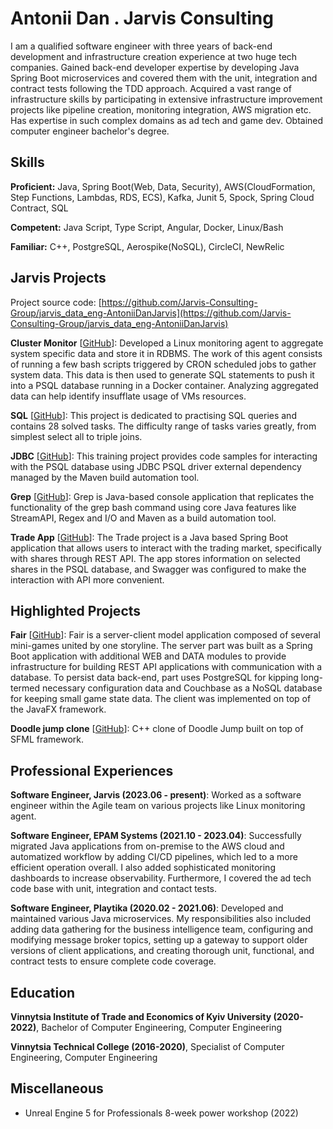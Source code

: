 # Antonii Dan . Jarvis Consulting

I am a qualified software engineer with three years of back-end development and infrastructure creation experience at two huge tech companies. Gained back-end developer expertise by developing Java Spring Boot microservices and covered them with the unit, integration and contract tests following the TDD approach. Acquired a vast range of infrastructure skills by participating in extensive infrastructure improvement projects like pipeline creation, monitoring integration, AWS migration etc. Has expertise in such complex domains as ad tech and game dev. Obtained computer engineer bachelor's degree.

## Skills

**Proficient:** Java, Spring Boot(Web, Data, Security), AWS(CloudFormation, Step Functions, Lambdas, RDS, ECS), Kafka, Junit 5, Spock, Spring Cloud Contract, SQL

**Competent:** Java Script, Type Script, Angular, Docker, Linux/Bash

**Familiar:** C++, PostgreSQL, Aerospike(NoSQL), CircleCI, NewRelic

## Jarvis Projects

Project source code: [https://github.com/Jarvis-Consulting-Group/jarvis_data_eng-AntoniiDanJarvis](https://github.com/Jarvis-Consulting-Group/jarvis_data_eng-AntoniiDanJarvis)


**Cluster Monitor** [[GitHub](https://github.com/Jarvis-Consulting-Group/jarvis_data_eng-AntoniiDanJarvis/tree/master/linux_sql)]: Developed a Linux monitoring agent to aggregate system specific data and store it in RDBMS. The work of this agent consists of running a few bash scripts triggered by CRON scheduled jobs to gather system data. This data is then used to generate SQL statements to push it into a PSQL database running in a Docker container. Analyzing aggregated data can help identify insufflate usage of VMs resources.

**SQL** [[GitHub](https://github.com/Jarvis-Consulting-Group/jarvis_data_eng-AntoniiDanJarvis/tree/master/sql)]: This project is dedicated to practising SQL queries and contains 28 solved tasks. The difficulty range of tasks varies greatly, from simplest select all to triple joins.

**JDBC** [[GitHub](https://github.com/Jarvis-Consulting-Group/jarvis_data_eng-AntoniiDanJarvis/tree/mastercore_java/jdbc)]: This training project provides code samples for interacting with the PSQL database using JDBC PSQL driver external dependency managed by the Maven build automation tool.

**Grep** [[GitHub](https://github.com/Jarvis-Consulting-Group/jarvis_data_eng-AntoniiDanJarvis/tree/mastercore_java/grep)]: Grep is Java-based console application that replicates the functionality of the grep bash command using core Java features like StreamAPI, Regex and I/O and Maven as a build automation tool.

**Trade App** [[GitHub](https://github.com/Jarvis-Consulting-Group/jarvis_data_eng-AntoniiDanJarvis/tree/mastertrade_app)]: The Trade project is a Java based Spring Boot application that allows users to interact with the trading market, specifically with shares through REST API. The app stores information on selected shares in the PSQL database, and Swagger was configured to make the interaction with API more convenient.


## Highlighted Projects
**Fair** [[GitHub](https://github.com/KaJLaZ/Fair-Server)]: Fair is a server-client model application composed of several mini-games united by one storyline. The server part was built as a Spring Boot application with additional WEB and DATA modules to provide infrastructure for building REST API applications with communication with a database. To persist data back-end, part uses PostgreSQL for kipping long-termed necessary configuration data and Couchbase as a NoSQL database for keeping small game state data. The client was implemented on top of the JavaFX framework.

**Doodle jump clone** [[GitHub](https://github.com/KaJLaZ/DoodleJump)]: C++ clone of Doodle Jump built on top of SFML framework.


## Professional Experiences

**Software Engineer, Jarvis (2023.06 - present)**: Worked as a software engineer within the Agile team on various projects like Linux monitoring agent.

**Software Engineer, EPAM Systems (2021.10 - 2023.04)**: Successfully migrated Java applications from on-premise to the AWS cloud and automatized workflow by adding CI/CD pipelines, which led to a more efficient operation overall. I also added sophisticated monitoring dashboards to increase observability. Furthermore, I covered the ad tech code base with unit, integration and contact tests.

**Software Engineer, Playtika (2020.02 - 2021.06)**: Developed and maintained various Java microservices. My responsibilities also included adding data gathering for the business intelligence team, configuring and modifying message broker topics, setting up a gateway to support older versions of client applications, and creating thorough unit, functional, and contract tests to ensure complete code coverage.


## Education
**Vinnytsia Institute of Trade and Economics of Kyiv University (2020-2022)**, Bachelor of Computer Engineering, Computer Engineering

**Vinnytsia Technical College (2016-2020)**, Specialist of Computer Engineering, Computer Engineering


## Miscellaneous
- Unreal Engine 5 for Professionals 8-week power workshop (2022)